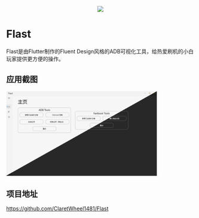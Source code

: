 <p align="center">
    <a href="https://github.com/ClaretWheel1481/Flast">
        <img src="./assets/images/icon.ico" height="120"/>
    </a>
</p>

# Flast

Flast是由Flutter制作的Fluent Design风格的ADB可视化工具，给热爱刷机的小白玩家提供更方便的操作。

## 应用截图
<div class="half">
<img src="./assets/images/Flast.png" width=80%/>
</div>

## 项目地址

https://github.com/ClaretWheel1481/Flast